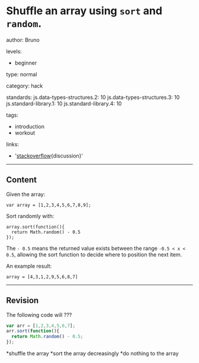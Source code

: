 # Shuffle an array using `sort` and `random`.
author: Bruno

levels:

  - beginner

type: normal

category: hack

standards:
  js.data-types-structures.2: 10
  js.data-types-structures.3: 10
  js.standard-library.1: 10
  js.standard-library.4: 10

tags:
  - introduction
  - workout

links:

  - '[stackoverflow](http://stackoverflow.com/questions/2450954){discussion}'

---
## Content

Given the array:

```
var array = [1,2,3,4,5,6,7,8,9];
```
Sort randomly with:
```
array.sort(function(){ 
  return Math.random() - 0.5
});
```
The `- 0.5` means the returned value exists between the range `-0.5 < x < 0.5`, allowing the sort function to decide where to position the next item.

An example result:

```
array = [4,3,1,2,9,5,6,8,7]
```

---
## Revision

The following code will ??? 
```javascript
var arr = [1,2,3,4,5,6,7];
arr.sort(function(){
  return Math.random() - 0.5;
});
```
*shuffle the array
*sort the array decreasingly
*do nothing to the array